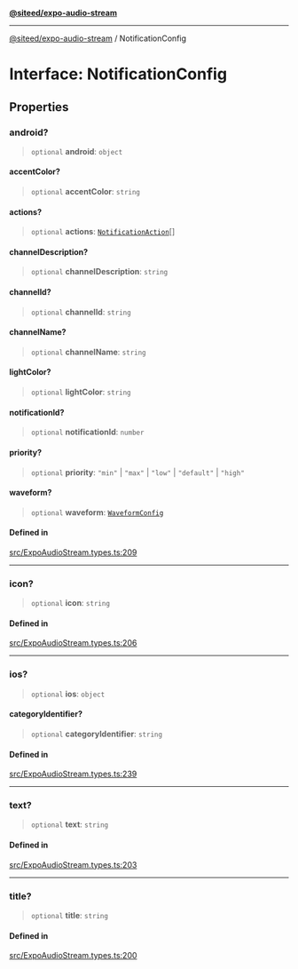 [**@siteed/expo-audio-stream**](../README.md)

***

[@siteed/expo-audio-stream](../README.md) / NotificationConfig

# Interface: NotificationConfig

## Properties

### android?

> `optional` **android**: `object`

#### accentColor?

> `optional` **accentColor**: `string`

#### actions?

> `optional` **actions**: [`NotificationAction`](NotificationAction.md)[]

#### channelDescription?

> `optional` **channelDescription**: `string`

#### channelId?

> `optional` **channelId**: `string`

#### channelName?

> `optional` **channelName**: `string`

#### lightColor?

> `optional` **lightColor**: `string`

#### notificationId?

> `optional` **notificationId**: `number`

#### priority?

> `optional` **priority**: `"min"` \| `"max"` \| `"low"` \| `"default"` \| `"high"`

#### waveform?

> `optional` **waveform**: [`WaveformConfig`](WaveformConfig.md)

#### Defined in

[src/ExpoAudioStream.types.ts:209](https://github.com/deeeed/expo-audio-stream/blob/5b78ac5765ee3fd334df797c5aa52ca63fddd43d/packages/expo-audio-stream/src/ExpoAudioStream.types.ts#L209)

***

### icon?

> `optional` **icon**: `string`

#### Defined in

[src/ExpoAudioStream.types.ts:206](https://github.com/deeeed/expo-audio-stream/blob/5b78ac5765ee3fd334df797c5aa52ca63fddd43d/packages/expo-audio-stream/src/ExpoAudioStream.types.ts#L206)

***

### ios?

> `optional` **ios**: `object`

#### categoryIdentifier?

> `optional` **categoryIdentifier**: `string`

#### Defined in

[src/ExpoAudioStream.types.ts:239](https://github.com/deeeed/expo-audio-stream/blob/5b78ac5765ee3fd334df797c5aa52ca63fddd43d/packages/expo-audio-stream/src/ExpoAudioStream.types.ts#L239)

***

### text?

> `optional` **text**: `string`

#### Defined in

[src/ExpoAudioStream.types.ts:203](https://github.com/deeeed/expo-audio-stream/blob/5b78ac5765ee3fd334df797c5aa52ca63fddd43d/packages/expo-audio-stream/src/ExpoAudioStream.types.ts#L203)

***

### title?

> `optional` **title**: `string`

#### Defined in

[src/ExpoAudioStream.types.ts:200](https://github.com/deeeed/expo-audio-stream/blob/5b78ac5765ee3fd334df797c5aa52ca63fddd43d/packages/expo-audio-stream/src/ExpoAudioStream.types.ts#L200)
